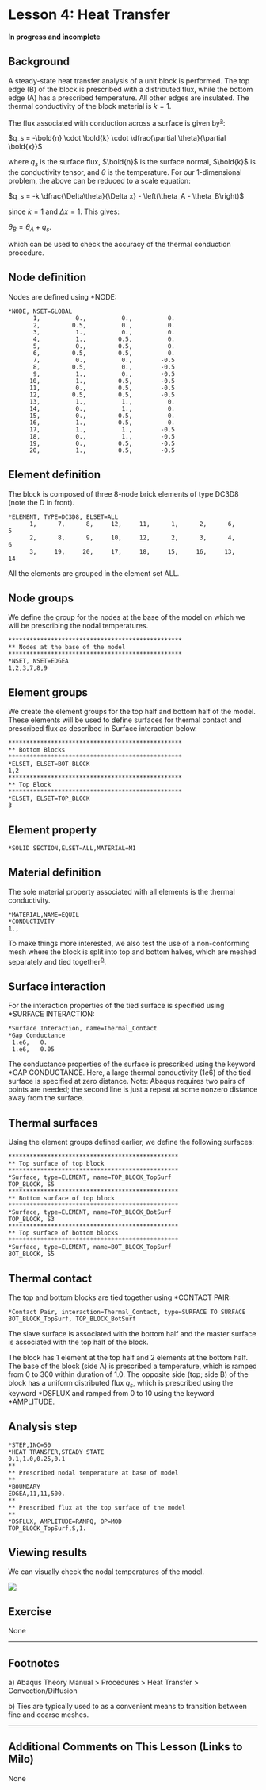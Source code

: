 # Lesson 4: Heat Transfer

**In progress and incomplete**

## Background

A steady-state heat transfer analysis of a unit block is performed. The top edge (B) of the block is prescribed with a distributed flux, while the bottom edge (A) has a prescribed temperature. All other edges are insulated. The thermal conductivity of the block material is $k = 1$. 

The flux associated with conduction across a surface is given by<sup>[a](#myfootnote1)</sup>: 

$q_s = -\bold{n} \cdot \bold{k} \cdot \dfrac{\partial \theta}{\partial \bold{x}}$

where $q_s$ is the surface flux, $\bold{n}$ is the surface normal, $\bold{k}$ is the conductivity tensor, and $\theta$ is the temperature. For our 1-dimensional problem, the above can be reduced to a scale equation:

$q_s = -k \dfrac{\Delta\theta}{\Delta x} - \left(\theta_A - \theta_B\right)$

since $k = 1$ and $\Delta x = 1$. This gives:

$\theta_B = \theta_A + q_s$. 

which can be used to check the accuracy of the thermal conduction procedure.

## Node definition

Nodes are defined using *NODE:

	*NODE, NSET=GLOBAL
		   1,          0.,          0.,          0.
		   2,         0.5,          0.,          0.
		   3,          1.,          0.,          0.
		   4,          1.,         0.5,          0.
		   5,          0.,         0.5,          0.
		   6,         0.5,         0.5,          0.
		   7,          0.,          0.,        -0.5
		   8,         0.5,          0.,        -0.5
		   9,          1.,          0.,        -0.5
		  10,          1.,         0.5,        -0.5
		  11,          0.,         0.5,        -0.5
		  12,         0.5,         0.5,        -0.5
		  13,          1.,          1.,          0.
		  14,          0.,          1.,          0.
		  15,          0.,         0.5,          0.
		  16,          1.,         0.5,          0.
		  17,          1.,          1.,        -0.5
		  18,          0.,          1.,        -0.5
		  19,          0.,         0.5,        -0.5
		  20,          1.,         0.5,        -0.5

## Element definition

The block is composed of three 8-node brick elements of type DC3D8 (note the D in front). 

	*ELEMENT, TYPE=DC3D8, ELSET=ALL
		  1,      7,      8,     12,     11,      1,      2,      6,      5
		  2,      8,      9,     10,     12,      2,      3,      4,      6
		  3,     19,     20,     17,     18,     15,     16,     13,     14

All the elements are grouped in the element set ALL.		  

## Node groups

We define the group for the nodes at the base of the model on which we will be prescribing the nodal temperatures.

	*************************************************
	** Nodes at the base of the model
	*************************************************
	*NSET, NSET=EDGEA
	1,2,3,7,8,9

## Element groups
	
We create the element groups for the top half and bottom half of the model. These elements will be used to define surfaces for thermal contact and prescribed flux as described in Surface interaction below.

	*************************************************
	** Bottom Blocks
	*************************************************
	*ELSET, ELSET=BOT_BLOCK
	1,2
	*************************************************
	** Top Block
	*************************************************
	*ELSET, ELSET=TOP_BLOCK
	3
		  
## Element property

	*SOLID SECTION,ELSET=ALL,MATERIAL=M1	

## Material definition

The sole material property associated with all elements is the thermal conductivity.

	*MATERIAL,NAME=EQUIL
	*CONDUCTIVITY
	1., 

To make things more interested, we also test the use of a non-conforming mesh where the block is split into top and bottom halves, which are meshed separately and tied together<sup>[b](#myfootnote1)</sup>. 

## Surface interaction

For the interaction properties of the tied surface is specified using *SURFACE INTERACTION:

	*Surface Interaction, name=Thermal_Contact	
	*Gap Conductance
	 1.e6,   0.
	 1.e6,   0.05

The conductance properties of the surface is prescribed using the keyword *GAP CONDUCTANCE. Here, a large thermal conductivity ($1e6$) of the tied surface is specified at zero distance. Note: Abaqus requires two pairs of points are needed; the second line is just a repeat at some nonzero distance away from the surface.
		
## Thermal surfaces

Using the element groups defined earlier, we define the following surfaces:

	************************************************
	** Top surface of top block
	************************************************
	*Surface, type=ELEMENT, name=TOP_BLOCK_TopSurf
	TOP_BLOCK, S5
	************************************************
	** Bottom surface of top block
	************************************************
	*Surface, type=ELEMENT, name=TOP_BLOCK_BotSurf
	TOP_BLOCK, S3
	************************************************
	** Top surface of bottom blocks
	************************************************
	*Surface, type=ELEMENT, name=BOT_BLOCK_TopSurf
	BOT_BLOCK, S5

## Thermal contact
		
The top and bottom blocks are tied together using *CONTACT PAIR:
	
	*Contact Pair, interaction=Thermal_Contact, type=SURFACE TO SURFACE
	BOT_BLOCK_TopSurf, TOP_BLOCK_BotSurf
		
The slave surface is associated with the bottom half and the master surface is associated with the top half of the block.

The block has 1 element at the top half and 2 elements at the bottom half. The base of the block (side A) is prescribed a temperature, which is ramped from 0 to 300 within duration of 1.0. The opposite side (top; side B) of the block has a uniform distributed flux $q_s$, which is prescribed using the keyword *DSFLUX and ramped from 0 to 10 using the keyword *AMPLITUDE.

## Analysis step

	*STEP,INC=50
	*HEAT TRANSFER,STEADY STATE
	0.1,1.0,0.25,0.1
	**
	** Prescribed nodal temperature at base of model
	**
	*BOUNDARY
	EDGEA,11,11,500.
	**
	** Prescribed flux at the top surface of the model
	**
	*DSFLUX, AMPLITUDE=RAMPQ, OP=MOD
	TOP_BLOCK_TopSurf,S,1.

## Viewing results	

We can visually check the nodal temperatures of the model.

![](./abaqus_input_files/Lesson004_Step11_Frame11_NT11.png)

## Exercise 

None

---
## Footnotes

<a name="myfootnote1">a</a>) Abaqus Theory Manual > Procedures > Heat Transfer > Convection/Diffusion

<a name="myfootnote2">b</a>) Ties are typically used to as a convenient means to transition between fine and coarse meshes. 

---
## Additional Comments on This Lesson (Links to Milo)
None
